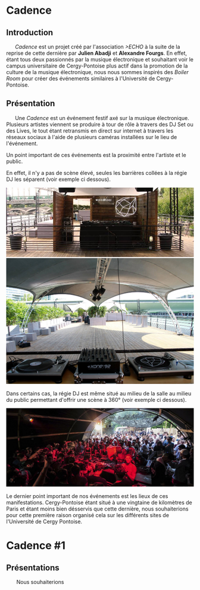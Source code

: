 # Cadence

## Introduction

&nbsp;&nbsp;&nbsp;&nbsp;&nbsp;&nbsp;_Cadence_ est un projet créé par l'association _>ECHO_ à la suite de la reprise de cette dernière par __Julien Abadji__ et __Alexandre Fourgs__. En effet, étant tous deux passionnés par la musique électronique et souhaitant voir le campus universitaire de Cergy-Pontoise plus actif dans la promotion de la culture de la musique électronique, nous nous sommes inspirés des _Boiler Room_ pour créer des événements similaires à l'Université de Cergy-Pontoise.

## Présentation

&nbsp;&nbsp;&nbsp;&nbsp;&nbsp;&nbsp;Une _Cadence_ est un événement festif axé sur la musique électronique. Plusieurs artistes viennent se produire à tour de rôle à travers des DJ Set ou des Lives, le tout étant retransmis en direct sur internet à travers les réseaux sociaux à l'aide de plusieurs caméras installées sur le lieu de l'événement.

Un point important de ces événements est la proximité entre l'artiste et le public.

En effet, il n'y a pas de scène élevé, seules les barrières collées à la régie DJ les séparent (voir exemple ci dessous).

![alt text](https://github.com/bdeecho/Chaudiere/blob/master/fr-0812-744102-front.jpg "Wood Floor La Concrete Front")
![alt text](https://github.com/bdeecho/Chaudiere/blob/master/image.jpg "Wood Floor La Concrete Back")


Dans certains cas, la régie DJ est même situé au milieu de la salle au milieu du public permettant d'offrir une scène à 360° (voir exemple ci dessous).

![alt text](https://github.com/bdeecho/Chaudiere/blob/master/7b5e016a2c420e6c28e7cc4d170b96e4dc0b15c6.jpeg "Scene 360")


Le dernier point important de nos événements est les lieux de ces manifestations. Cergy-Pontoise étant situé à une vingtaine de kilomètres de Paris et étant moins bien désservis que cette dernière, nous souhaiterions pour cette première raison organisé cela sur les différents sites de l'Université de Cergy Pontoise.


# Cadence #1

## Présentations

&nbsp;&nbsp;&nbsp;&nbsp;&nbsp;&nbsp; Nous souhaiterions 
